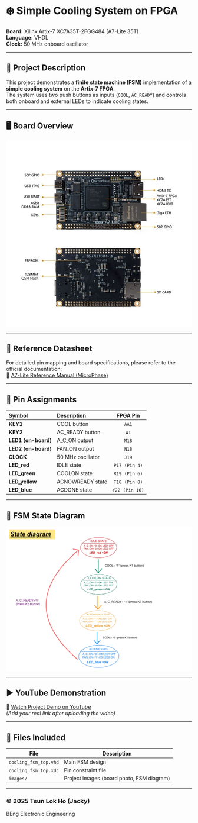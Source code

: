 # ❄️ Simple Cooling System on FPGA  

**Board:** Xilinx Artix-7 XC7A35T-2FGG484 (A7-Lite 35T)  
**Language:** VHDL  
**Clock:** 50 MHz onboard oscillator  

---

## 🧠 Project Description  
This project demonstrates a **finite state machine (FSM)** implementation of a **simple cooling system** on the **Artix-7 FPGA**.  
The system uses two push buttons as inputs (`COOL`, `AC_READY`) and controls both onboard and external LEDs to indicate cooling states.  

---

## 🖥️ Board Overview  
![FPGA Board](images/board.jpg)  


---


## 📄 Reference Datasheet  
For detailed pin mapping and board specifications, please refer to the official documentation:  
🔗 [A7-Lite Reference Manual (MicroPhase)](https://fpga-docs.microphase.cn/en/latest/DEV_BOARD/A7-LITE/A7-Lite_Reference_Manual.html)

---

## 📘 Pin Assignments  

| Symbol | Description | FPGA Pin |
|:--|:--|:--:|
| **KEY1** | COOL button | `AA1` |
| **KEY2** | AC_READY button | `W1` |
| **LED1 (on-board)** | A_C_ON output | `M18` |
| **LED2 (on-board)** | FAN_ON output | `N18` |
| **CLOCK** | 50 MHz oscillator | `J19` |
| **LED_red** | IDLE state | `P17 (Pin 4)` |
| **LED_green** | COOLON state | `R19 (Pin 6)` |
| **LED_yellow** | ACNOWREADY state | `T18 (Pin 8)` |
| **LED_blue** | ACDONE state | `Y22 (Pin 16)` |

---

## 🔁 FSM State Diagram  
![FSM State Diagram](images/state_diagram.JPG)  
 

---

## ▶️ YouTube Demonstration  
🎥 [Watch Project Demo on YouTube](https://youtu.be/your_video_link_here)  
*(Add your real link after uploading the video)*  

---

## 📂 Files Included  
| File | Description |
|------|--------------|
| `cooling_fsm_top.vhd` | Main FSM design |
| `cooling_fsm_top.xdc` | Pin constraint file |
| `images/` | Project images (board photo, FSM diagram) |

---

### © 2025 Tsun Lok Ho (Jacky)  
BEng Electronic Engineering
